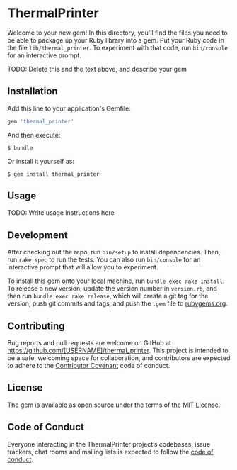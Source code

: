 # ThermalPrinter

Welcome to your new gem! In this directory, you'll find the files you need to be able to package up your Ruby library into a gem. Put your Ruby code in the file `lib/thermal_printer`. To experiment with that code, run `bin/console` for an interactive prompt.

TODO: Delete this and the text above, and describe your gem

## Installation

Add this line to your application's Gemfile:

```ruby
gem 'thermal_printer'
```

And then execute:

    $ bundle

Or install it yourself as:

    $ gem install thermal_printer

## Usage

TODO: Write usage instructions here

## Development

After checking out the repo, run `bin/setup` to install dependencies. Then, run `rake spec` to run the tests. You can also run `bin/console` for an interactive prompt that will allow you to experiment.

To install this gem onto your local machine, run `bundle exec rake install`. To release a new version, update the version number in `version.rb`, and then run `bundle exec rake release`, which will create a git tag for the version, push git commits and tags, and push the `.gem` file to [rubygems.org](https://rubygems.org).

## Contributing

Bug reports and pull requests are welcome on GitHub at https://github.com/[USERNAME]/thermal_printer. This project is intended to be a safe, welcoming space for collaboration, and contributors are expected to adhere to the [Contributor Covenant](http://contributor-covenant.org) code of conduct.

## License

The gem is available as open source under the terms of the [MIT License](https://opensource.org/licenses/MIT).

## Code of Conduct

Everyone interacting in the ThermalPrinter project’s codebases, issue trackers, chat rooms and mailing lists is expected to follow the [code of conduct](https://github.com/[USERNAME]/thermal_printer/blob/master/CODE_OF_CONDUCT.md).
